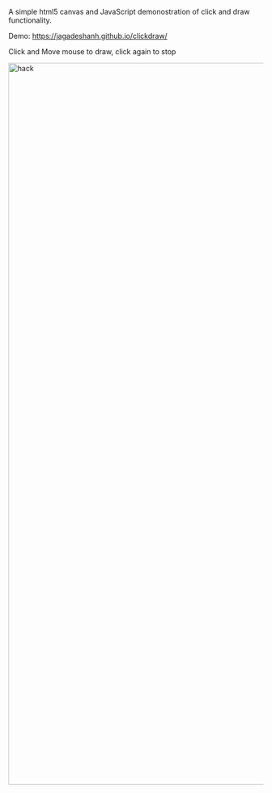 A simple html5 canvas and JavaScript demonostration of click and draw functionality.

Demo: https://jagadeshanh.github.io/clickdraw/

Click and Move mouse to draw, click again to stop


<img width="1427" alt="hack" src="https://user-images.githubusercontent.com/34545482/137860317-8bfdf04f-4e7e-4bbe-a7c4-adadeed3042a.png">
